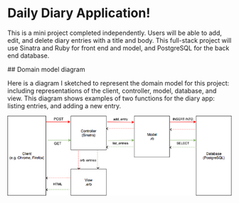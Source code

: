 # Daily Diary Application!

This is a mini project completed independently. Users will be able to add, edit, and delete diary entries with a title and body. This full-stack project will use Sinatra and Ruby for front end and model, and PostgreSQL for the back end database.

## Domain model diagram

Here is a diagram I sketched to represent the domain model for this project: including representations of the client, controller, model, database, and view. This diagram shows examples of two functions for the diary app: listing entries, and adding a new entry.

![image](./diagram.png)
